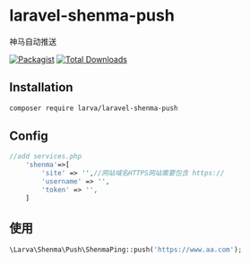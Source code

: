 # laravel-shenma-push
神马自动推送

[![Packagist](https://img.shields.io/packagist/l/larva/laravel-shenma-push.svg?maxAge=2592000)](https://packagist.org/packages/larva/laravel-shenma-push)
[![Total Downloads](https://img.shields.io/packagist/dt/larva/laravel-shenma-push.svg?style=flat-square)](https://packagist.org/packages/larva/laravel-shenma-push)


## Installation

```bash
composer require larva/laravel-shenma-push
```

## Config

```php
//add services.php
    'shenma'=>[
        'site' => '',//网站域名HTTPS网站需要包含 https://
        'username' => '',
        'token' => '',
    ]
```

## 使用
```php
\Larva\Shenma\Push\ShenmaPing::push('https://www.aa.com');
```